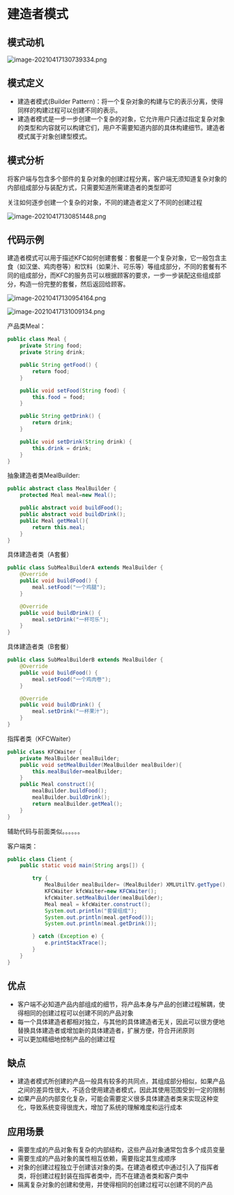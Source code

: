 # 建造者模式


<!--more-->

## 模式动机

![image-20210417130739334.png](./images/image-20210417130739334.png)

## 模式定义

- 建造者模式(Builder Pattern)：将一个复杂对象的构建与它的表示分离，使得同样的构建过程可以创建不同的表示。
- 建造者模式是一步一步创建一个复杂的对象，它允许用户只通过指定复杂对象的类型和内容就可以构建它们，用户不需要知道内部的具体构建细节。建造者模式属于对象创建型模式。



## 模式分析

将客户端与包含多个部件的复杂对象的创建过程分离，客户端无须知道复杂对象的内部组成部分与装配方式，只需要知道所需建造者的类型即可

关注如何逐步创建一个复杂的对象，不同的建造者定义了不同的创建过程

![image-20210417130851448.png](./images/image-20210417130851448.png)

## 代码示例

建造者模式可以用于描述KFC如何创建套餐：套餐是一个复杂对象，它一般包含主食（如汉堡、鸡肉卷等）和饮料（如果汁、可乐等）等组成部分，不同的套餐有不同的组成部分，而KFC的服务员可以根据顾客的要求，一步一步装配这些组成部分，构造一份完整的套餐，然后返回给顾客。

![image-20210417130954164.png](./images/image-20210417130954164.png)

![image-20210417131009134.png](./images/image-20210417131009134.png)



产品类Meal：

```java
public class Meal {
    private String food;
    private String drink;

    public String getFood() {
        return food;
    }

    public void setFood(String food) {
        this.food = food;
    }

    public String getDrink() {
        return drink;
    }

    public void setDrink(String drink) {
        this.drink = drink;
    }
}
```

抽象建造者类MealBuilder:

```java
public abstract class MealBuilder {
    protected Meal meal=new Meal();

    public abstract void buildFood();
    public abstract void buildDrink();
    public Meal getMeal(){
        return this.meal;
    }
}
```

具体建造者类（A套餐）

```java
public class SubMealBuilderA extends MealBuilder {
    @Override
    public void buildFood() {
        meal.setFood("一个鸡腿");
    }

    @Override
    public void buildDrink() {
        meal.setDrink("一杯可乐");
    }
}
```

具体建造者类（B套餐）

```java
public class SubMealBuilderB extends MealBuilder {
    @Override
    public void buildFood() {
        meal.setFood("一个鸡肉卷");
    }

    @Override
    public void buildDrink() {
        meal.setDrink("一杯果汁");
    }
}
```

指挥者类（KFCWaiter）

```java
public class KFCWaiter {
    private MealBuilder mealBuilder;
    public void setMealBuilder(MealBuilder mealBuilder){
        this.mealBuilder=mealBuilder;
    }
    public Meal construct(){
        mealBuilder.buildFood();
        mealBuilder.buildDrink();
        return mealBuilder.getMeal();
    }
}
```

辅助代码与前面类似。。。。。。

客户端类：

```java
public class Client {
    public static void main(String args[]) {

        try {
            MealBuilder mealBuilder= (MealBuilder) XMLUtilTV.getType();
            KFCWaiter kfcWaiter=new KFCWaiter();
            kfcWaiter.setMealBuilder(mealBuilder);
            Meal meal = kfcWaiter.construct();
            System.out.println("套餐组成");
            System.out.println(meal.getFood());
            System.out.println(meal.getDrink());

        } catch (Exception e) {
            e.printStackTrace();
        }
    }
}
```



## 优点

- 客户端不必知道产品内部组成的细节，将产品本身与产品的创建过程解耦，使得相同的创建过程可以创建不同的产品对象
- 每一个具体建造者都相对独立，与其他的具体建造者无关，因此可以很方便地替换具体建造者或增加新的具体建造者，扩展方便，符合开闭原则
- 可以更加精细地控制产品的创建过程

## 缺点

- 建造者模式所创建的产品一般具有较多的共同点，其组成部分相似，如果产品之间的差异性很大，不适合使用建造者模式，因此其使用范围受到一定的限制
- 如果产品的内部变化复杂，可能会需要定义很多具体建造者类来实现这种变化，导致系统变得很庞大，增加了系统的理解难度和运行成本

## 应用场景

- 需要生成的产品对象有复杂的内部结构，这些产品对象通常包含多个成员变量
- 需要生成的产品对象的属性相互依赖，需要指定其生成顺序
- 对象的创建过程独立于创建该对象的类。在建造者模式中通过引入了指挥者类，将创建过程封装在指挥者类中，而不在建造者类和客户类中
- 隔离复杂对象的创建和使用，并使得相同的创建过程可以创建不同的产品

